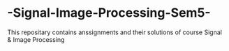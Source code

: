 # -Signal-Image-Processing-Sem5-
This repositary contains anssignments and their solutions of course  Signal &amp; Image Processing
